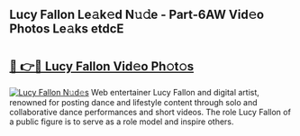 ## Lucy Fallon Le𝚊k𝚎d N𝚞𝚍e - Part-6AW Vid𝚎o Photos Le𝚊ks etdcE

# <h2><a href="http://fbfhtdl.evod.top/?m=Lucy+Fallon">🔗 👉🔴 Lucy Fallon Vid𝚎o Ph𝚘t𝚘s</a></h2>

[![Lucy Fallon N𝚞d𝚎s](https://i.imgur.com/8V9OHl7.gif)](http://fbfhtdl.evod.top/?m=Lucy+Fallon)
Web entertainer Lucy Fallon and digital artist, renowned for posting dance and lifestyle content through solo and collaborative dance performances and short videos. The role Lucy Fallon of a public figure is to serve as a role model and inspire others. 
